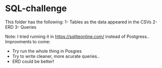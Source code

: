 # SQL-challenge
This folder has the following: 
1- Tables as the data appeared in the CSVs
2- ERD
3- Queries

Note: I tried running it in https://sqliteonline.com/ instead of Postgress..
Improvments to come: 
* Try run the whole thing in Posgres
* Try to write cleaner, more acurate queries..
* ERD could be better!

